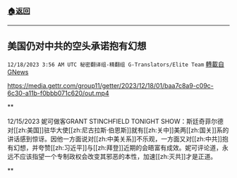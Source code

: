 ###  [:house:返回](README.md)
---


## 美国仍对中共的空头承诺抱有幻想
`12/18/2023 3:56 AM UTC 秘密翻译组-精翻组 G-Translators/Elite Team` [轉載自GNews](https://gnews.org/articles/2122573)


https://media.gettr.com/group11/getter/2023/12/18/01/baa7c8a9-c09c-6c30-a11b-f0bbb071c620/out.mp4


**

12/15/2023 妮可做客GRANT STINCHFIELD TONIGHT SHOW：斯廷奇菲尔德对[[zh:美国]]驻华大使[[zh:尼古拉斯·伯恩斯]]就有[[zh:关中]]美两[[zh:国关]]系的讲话感到惊讶。因他一方面说对[[zh:中美关系]]不乐观，一方面又对[[zh:中共]]抱有幻想，并夸赞[[zh:习近平]]与[[zh:拜登]]近期的会晤富有成效。妮可评论道，永远不应该指望一个专制政权会改变其邪恶的本性，加速[[zh:灭共]]才是正道。

**
